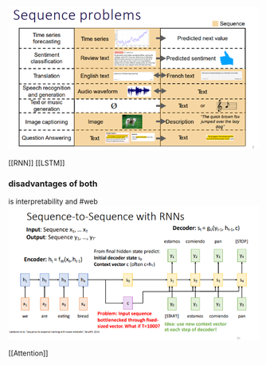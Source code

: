 ![](attachment/3c9e93d38913bf21926a30e610f10b8d.png)

[[RNN]]
[[LSTM]]

### disadvantages of both
is interpretability and #web
![](attachment/19cff034197135bb712aaa3b5c0f9fcf.png)

[[Attention]]
